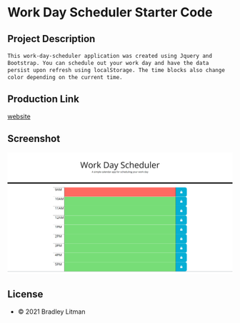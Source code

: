 # Work Day Scheduler Starter Code

## Project Description
    This work-day-scheduler application was created using Jquery and Bootstrap. You can schedule out your work day and have the data persist upon refresh using localStorage. The time blocks also change color depending on the current time. 

## Production Link
[website](https://blitman12.github.io/Work-Day-Scheduler/)

## Screenshot
![Screenshot](screenshot.png)


## License
* © 2021 Bradley Litman 
